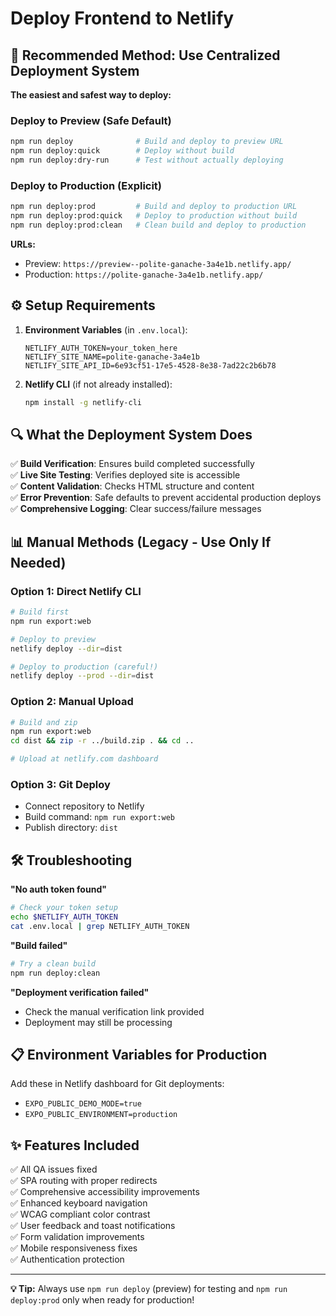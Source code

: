 # Deploy Frontend to Netlify

## 🚀 Recommended Method: Use Centralized Deployment System

**The easiest and safest way to deploy:**

### Deploy to Preview (Safe Default)
```bash
npm run deploy              # Build and deploy to preview URL
npm run deploy:quick        # Deploy without build
npm run deploy:dry-run      # Test without actually deploying
```

### Deploy to Production (Explicit)
```bash
npm run deploy:prod         # Build and deploy to production URL
npm run deploy:prod:quick   # Deploy to production without build
npm run deploy:prod:clean   # Clean build and deploy to production
```

**URLs:**
- Preview: `https://preview--polite-ganache-3a4e1b.netlify.app/`
- Production: `https://polite-ganache-3a4e1b.netlify.app/`

## ⚙️ Setup Requirements

1. **Environment Variables** (in `.env.local`):
   ```env
   NETLIFY_AUTH_TOKEN=your_token_here
   NETLIFY_SITE_NAME=polite-ganache-3a4e1b
   NETLIFY_SITE_API_ID=6e93cf51-17e5-4528-8e38-7ad22c2b6b78
   ```

2. **Netlify CLI** (if not already installed):
   ```bash
   npm install -g netlify-cli
   ```

## 🔍 What the Deployment System Does

✅ **Build Verification**: Ensures build completed successfully  
✅ **Live Site Testing**: Verifies deployed site is accessible  
✅ **Content Validation**: Checks HTML structure and content  
✅ **Error Prevention**: Safe defaults to prevent accidental production deploys  
✅ **Comprehensive Logging**: Clear success/failure messages  

## 📊 Manual Methods (Legacy - Use Only If Needed)

### Option 1: Direct Netlify CLI
```bash
# Build first
npm run export:web

# Deploy to preview
netlify deploy --dir=dist

# Deploy to production (careful!)
netlify deploy --prod --dir=dist
```

### Option 2: Manual Upload
```bash
# Build and zip
npm run export:web
cd dist && zip -r ../build.zip . && cd ..

# Upload at netlify.com dashboard
```

### Option 3: Git Deploy
- Connect repository to Netlify
- Build command: `npm run export:web`
- Publish directory: `dist`

## 🛠️ Troubleshooting

**"No auth token found"**
```bash
# Check your token setup
echo $NETLIFY_AUTH_TOKEN
cat .env.local | grep NETLIFY_AUTH_TOKEN
```

**"Build failed"**
```bash
# Try a clean build
npm run deploy:clean
```

**"Deployment verification failed"**
- Check the manual verification link provided
- Deployment may still be processing

## 📋 Environment Variables for Production

Add these in Netlify dashboard for Git deployments:
- `EXPO_PUBLIC_DEMO_MODE=true`
- `EXPO_PUBLIC_ENVIRONMENT=production`

## ✨ Features Included

✅ All QA issues fixed  
✅ SPA routing with proper redirects  
✅ Comprehensive accessibility improvements  
✅ Enhanced keyboard navigation  
✅ WCAG compliant color contrast  
✅ User feedback and toast notifications  
✅ Form validation improvements  
✅ Mobile responsiveness fixes  
✅ Authentication protection  

---

**💡 Tip:** Always use `npm run deploy` (preview) for testing and `npm run deploy:prod` only when ready for production!
